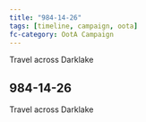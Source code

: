 ```yaml
---
title: "984-14-26"
tags: [timeline, campaign, oota]
fc-category: OotA Campaign
---
```

<span class='ob-timelines'
	data-date='984-14-26-00'
	data-title='Campaign: NAGA Adventures'
	data-class='orange'> Travel across Darklake </span>
## 984-14-26
Travel across Darklake
